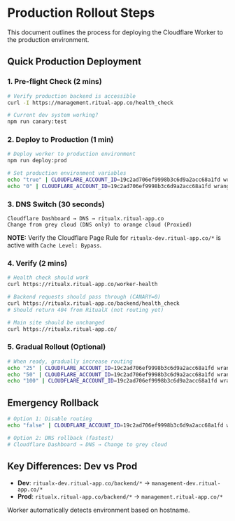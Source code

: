 # Production Rollout Steps

This document outlines the process for deploying the Cloudflare Worker to the production environment.

## Quick Production Deployment

### 1. Pre-flight Check (2 mins)
```bash
# Verify production backend is accessible
curl -I https://management.ritual-app.co/health_check

# Current dev system working?
npm run canary:test
```

### 2. Deploy to Production (1 min)
```bash
# Deploy worker to production environment
npm run deploy:prod

# Set production environment variables
echo "true" | CLOUDFLARE_ACCOUNT_ID=19c2ad706ef9998b3c6d9a2acc68a1fd wrangler secret put ROUTING_ENABLED --env=production
echo "0" | CLOUDFLARE_ACCOUNT_ID=19c2ad706ef9998b3c6d9a2acc68a1fd wrangler secret put CANARY_PERCENT --env=production
```

### 3. DNS Switch (30 seconds)
```
Cloudflare Dashboard → DNS → ritualx.ritual-app.co
Change from grey cloud (DNS only) to orange cloud (Proxied)
```
**NOTE:** Verify the Cloudflare Page Rule for `ritualx-dev.ritual-app.co/*` is active with `Cache Level: Bypass`.

### 4. Verify (2 mins)
```bash
# Health check should work
curl https://ritualx.ritual-app.co/worker-health

# Backend requests should pass through (CANARY=0)
curl https://ritualx.ritual-app.co/backend/health_check
# Should return 404 from RitualX (not routing yet)

# Main site should be unchanged
curl https://ritualx.ritual-app.co/
```

### 5. Gradual Rollout (Optional)
```bash
# When ready, gradually increase routing
echo "25" | CLOUDFLARE_ACCOUNT_ID=19c2ad706ef9998b3c6d9a2acc68a1fd wrangler secret put CANARY_PERCENT --env=production
echo "50" | CLOUDFLARE_ACCOUNT_ID=19c2ad706ef9998b3c6d9a2acc68a1fd wrangler secret put CANARY_PERCENT --env=production  
echo "100" | CLOUDFLARE_ACCOUNT_ID=19c2ad706ef9998b3c6d9a2acc68a1fd wrangler secret put CANARY_PERCENT --env=production
```

## Emergency Rollback
```bash
# Option 1: Disable routing
echo "false" | CLOUDFLARE_ACCOUNT_ID=19c2ad706ef9998b3c6d9a2acc68a1fd wrangler secret put ROUTING_ENABLED --env=production

# Option 2: DNS rollback (fastest)
# Cloudflare Dashboard → DNS → Change to grey cloud
```

## Key Differences: Dev vs Prod
- **Dev**: `ritualx-dev.ritual-app.co/backend/*` → `management-dev.ritual-app.co/*`
- **Prod**: `ritualx.ritual-app.co/backend/*` → `management.ritual-app.co/*`

Worker automatically detects environment based on hostname.
